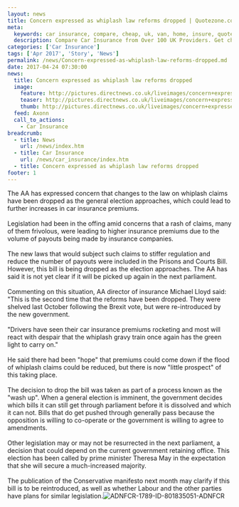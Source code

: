 ```yaml
---
layout: news
title: Concern expressed as whiplash law reforms dropped | Quotezone.co.uk
meta:
  keywords: car insurance, compare, cheap, uk, van, home, insure, quotes, online, comparison, bike, loans, life
  description: Compare Car Insurance from Over 100 UK Providers. Get cheap quotes online now using our fast, free, secure comparison site
categories: ['Car Insurance']
tags: ['Apr 2017', 'Story', 'News']
permalink: /news/Concern-expressed-as-whiplash-law-reforms-dropped.md
date: 2017-04-24 07:30:00
news:
  title: Concern expressed as whiplash law reforms dropped
  image:
    feature: http://pictures.directnews.co.uk/liveimages/concern+expressed+as+whiplash+law+reforms+dropped+dft_1789_801835051_0_0_14103349_300.jpg
    teaser: http://pictures.directnews.co.uk/liveimages/concern+expressed+as+whiplash+law+reforms+dropped+dft_1789_801835051_0_0_14103349_100.jpg
    thumb: http://pictures.directnews.co.uk/liveimages/concern+expressed+as+whiplash+law+reforms+dropped+dft_1789_801835051_0_0_14103349_100.jpg
  feed: Axonn
  call_to_actions:
    - Car Insurance
breadcrumb:
  - title: News
    url: /news/index.htm
  - title: Car Insurance
    url: /news/car_insurance/index.htm
  - title: Concern expressed as whiplash law reforms dropped
footer: 1
---
```


The AA has expressed concern that changes to the law on whiplash claims have been dropped as the general election approaches, which could lead to further increases in car insurance premiums.<br/><br/>Legislation had been in the offing amid concerns that a rash of claims, many of them frivolous, were leading to higher insurance premiums due to the volume of payouts being made by insurance companies.<br/><br/>The new laws that would subject such claims to stiffer regulation and reduce the number of payouts were included in the Prisons and Courts Bill. However, this bill is being dropped as the election approaches. The AA has said it is not yet clear if it will be picked up again in the next parliament.&nbsp;<br/><br/>Commenting on this situation, AA director of insurance Michael Lloyd said: &quot;This is the second time that the reforms have been dropped. They were shelved last October following the Brexit vote, but were re-introduced by the new government.<br/><br/>&quot;Drivers have seen their car insurance premiums rocketing and most will react with despair that the whiplash gravy train once again has the green light to carry on.&quot;<br/><br/>He said there had been &quot;hope&quot; that premiums could come down if the flood of whiplash claims could be reduced, but there is now &quot;little prospect&quot; of this taking place.&nbsp;<br/><br/>The decision to drop the bill was taken as part of a process known as the &quot;wash up&quot;. When a general election is imminent, the government decides which bills it can still get through parliament before it is dissolved and which it can not. Bills that do get pushed through generally pass because the opposition is willing to co-operate or the government is willing to agree to amendments.&nbsp;<br/><br/>Other legislation may or may not be resurrected in the next parliament, a decision that could depend on the current government retaining office. This election has been called by prime minister Theresa May in the expectation that she will secure a much-increased majority.&nbsp;<br/><br/>The publication of the Conservative manifesto next month may clarify if this bill is to be reintroduced, as well as whether Labour and the other parties have plans for similar legislation.<img alt="ADNFCR-1789-ID-801835051-ADNFCR" src="http://feeds.directnews.co.uk/feedtrack/justcopyright.gif?feedid=1789&itemid=801835051" />